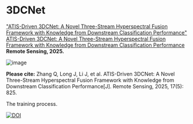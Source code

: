 # 3DCNet

["ATIS-Driven 3DCNet: A Novel Three-Stream Hyperspectral Fusion Framework with Knowledge from Downstream Classification Performance"](https://www.mdpi.com/2072-4292/17/5/825)
<a href="https://www.mdpi.com/2072-4292/17/5/825" target="_blank">ATIS-Driven 3DCNet: A Novel Three-Stream Hyperspectral Fusion Framework with Knowledge from Downstream Classification Performance</a>
**Remote Sensing, 2025.**

![image](https://github.com/user-attachments/assets/5b089728-a946-4fbf-96a9-915914b5c1c8)

**Please cite:**
Zhang Q, Long J, Li J, et al. ATIS-Driven 3DCNet: A Novel Three-Stream Hyperspectral Fusion Framework with Knowledge from Downstream Classification Performance[J]. Remote Sensing, 2025, 17(5): 825.


The training process.

[![DOI](https://zenodo.org/badge/DOI/10.5281/zenodo.14928469.svg)](https://doi.org/10.5281/zenodo.14928469)
